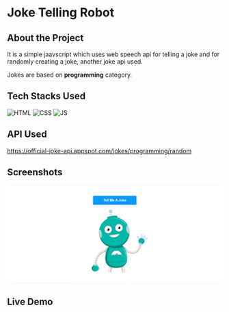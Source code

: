 # Joke Telling Robot

## About the Project
It is a simple jaavscript which uses web speech api for telling a joke and for randomly creating a joke, another joke api used.

Jokes are based on <b>programming</b>  category.

## Tech Stacks Used


![HTML](https://img.shields.io/badge/html5%20-%23E34F26.svg?&style=for-the-badge&logo=html5&logoColor=white)
![CSS](https://img.shields.io/badge/css3%20-%231572B6.svg?&style=for-the-badge&logo=css3&logoColor=white)
![JS](https://img.shields.io/badge/javascript%20-%23323330.svg?&style=for-the-badge&logo=javascript&logoColor=%23F7DF1E)

## API Used

https://official-joke-api.appspot.com/jokes/programming/random

## Screenshots

<img src="./Assets/media/ss1.png" />

## Live Demo

